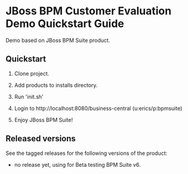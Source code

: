 JBoss BPM Customer Evaluation Demo Quickstart Guide
===================================================

Demo based on JBoss BPM Suite product.


Quickstart
----------

1. Clone project.

2. Add products to installs directory.

3. Run 'init.sh'

4. Login to http://localhost:8080/business-central  (u:erics/p:bpmsuite)

5. Enjoy JBoss BPM Suite!


Released versions
-----------------

See the tagged releases for the following versions of the product:

- no release yet, using for Beta testing BPM Suite v6.

